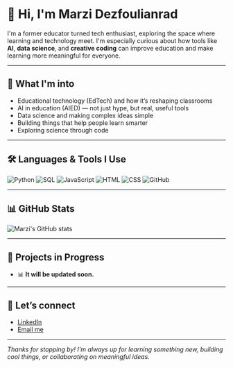 # 👋 Hi, I'm Marzi Dezfoulianrad

I'm a former educator turned tech enthusiast, exploring the space where learning and technology meet. I'm especially curious about how tools like **AI**, **data science**, and **creative coding** can improve education and make learning more meaningful for everyone.

---

## 🌱 What I'm into

- Educational technology (EdTech) and how it’s reshaping classrooms
- AI in education (AIED) — not just hype, but real, useful tools
- Data science and making complex ideas simple
- Building things that help people learn smarter
- Exploring science through code

---

## 🛠 Languages & Tools I Use

![Python](https://img.shields.io/badge/Python-3670A0?style=for-the-badge&logo=python&logoColor=white)
![SQL](https://img.shields.io/badge/SQL-4479A1?style=for-the-badge&logo=postgresql&logoColor=white)
![JavaScript](https://img.shields.io/badge/JavaScript-F7DF1E?style=for-the-badge&logo=javascript&logoColor=black)
![HTML](https://img.shields.io/badge/HTML5-E34F26?style=for-the-badge&logo=html5&logoColor=white)
![CSS](https://img.shields.io/badge/CSS3-1572B6?style=for-the-badge&logo=css3&logoColor=white)
![GitHub](https://img.shields.io/badge/GitHub-181717?style=for-the-badge&logo=github&logoColor=white)

---

## 📊 GitHub Stats

![Marzi's GitHub stats](https://github-readme-stats.vercel.app/api?username=marzi-dezfoulianrad&show_icons=true&theme=gruvbox)

---

## 🧪 Projects in Progress

- 📊 **It will be updated soon.**
  
---

## 🤝 Let’s connect

- [LinkedIn](https://www.linkedin.com/in/marzie-dezfoulianrad-955a5032a)
- [Email me](mailto:marzi.dezfoulianrad@gmail.com)


---

_Thanks for stopping by! I'm always up for learning something new, building cool things, or collaborating on meaningful ideas._
